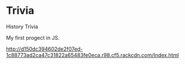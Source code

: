 # Trivia
History Trivia 

My first progect in JS.

http://d150dc394602de2f07ed-1c88773ad2ca47c31822a65483fe0eca.r98.cf5.rackcdn.com/Index.html
